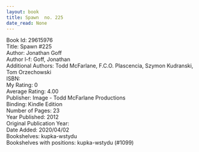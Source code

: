 ```yaml
---
layout: book
title: Spawn  no. 225
date_read: None
---
```


Book Id: 29615976<br />
Title: Spawn #225<br />
Author: Jonathan Goff<br />
Author l-f: Goff, Jonathan<br />
Additional Authors: Todd McFarlane, F.C.O. Plascencia, Szymon Kudranski, Tom Orzechowski<br />
ISBN: <br />
My Rating: 0<br />
Average Rating: 4.00<br />
Publisher: Image - Todd McFarlane Productions<br />
Binding: Kindle Edition<br />
Number of Pages: 23<br />
Year Published: 2012<br />
Original Publication Year: <br />
Date Added: 2020/04/02<br />
Bookshelves: kupka-wstydu<br />
Bookshelves with positions: kupka-wstydu (#1099)<br />

